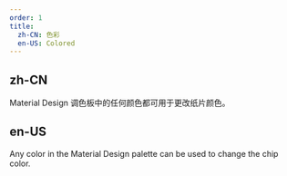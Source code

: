 ```yaml
---
order: 1
title:
  zh-CN: 色彩
  en-US: Colored
---
```


## zh-CN

Material Design 调色板中的任何颜色都可用于更改纸片颜色。

## en-US

Any color in the Material Design palette can be used to change the chip color.
